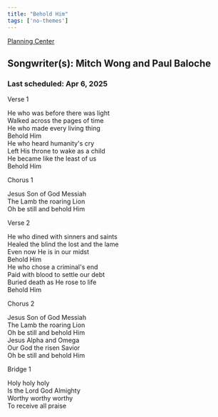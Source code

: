 ```yaml
---
title: "Behold Him"
tags: ['no-themes']
---
```


[Planning Center](https://services.planningcenteronline.com/songs/27984731)

## Songwriter(s): Mitch Wong and Paul Baloche
### Last scheduled: Apr 6, 2025          

Verse 1  
  
He who was before there was light  
Walked across the pages of time  
He who made every living thing  
Behold Him  
He who heard humanity's cry  
Left His throne to wake as a child  
He became like the least of us  
Behold Him  
  
Chorus 1  
  
Jesus Son of God Messiah  
The Lamb the roaring Lion  
Oh be still and behold Him  
  
Verse 2  
  
He who dined with sinners and saints  
Healed the blind the lost and the lame  
Even now He is in our midst  
Behold Him  
He who chose a criminal's end  
Paid with blood to settle our debt  
Buried death as He rose to life  
Behold Him  
  
Chorus 2  
  
Jesus Son of God Messiah  
The Lamb the roaring Lion  
Oh be still and behold Him  
Jesus Alpha and Omega  
Our God the risen Savior  
Oh be still and behold Him  
  
Bridge 1  
  
Holy holy holy  
Is the Lord God Almighty  
Worthy worthy worthy  
To receive all praise
